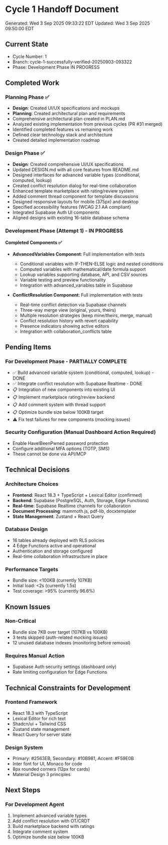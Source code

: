 # Cycle 1 Handoff Document

Generated: Wed  3 Sep 2025 09:33:22 EDT
Updated: Wed  3 Sep 2025 09:50:00 EDT

## Current State
- Cycle Number: 1
- Branch: cycle-1-successfully-verified-20250903-093322
- Phase: Development Phase IN PROGRESS

## Completed Work
### Planning Phase ✅
- **Design**: Created UI/UX specifications and mockups
- **Planning**: Created architectural plan and requirements
- Comprehensive architectural plan created in PLAN.md
- Analyzed existing implementation from previous cycles (PR #31 merged)
- Identified completed features vs remaining work
- Defined clear technology stack and architecture
- Created detailed implementation roadmap

### Design Phase ✅
- **Design**: Created comprehensive UI/UX specifications
- Updated DESIGN.md with all core features from README.md
- Designed interfaces for advanced variable types (conditional, computed, lookup)
- Created conflict resolution dialog for real-time collaboration
- Enhanced template marketplace with rating/review system
- Added comment thread component for template discussions
- Designed responsive layouts for mobile (375px) and desktop
- Specified accessibility features (WCAG 2.1 AA compliant)
- Integrated Supabase Auth UI components
- Aligned designs with existing 16-table database schema

### Development Phase (Attempt 1) - IN PROGRESS
#### Completed Components ✅
- **AdvancedVariables Component**: Full implementation with tests
  - Conditional variables with IF-THEN-ELSE logic and nested conditions
  - Computed variables with mathematical/date formula support
  - Lookup variables supporting database, API, and CSV sources
  - Variable testing and preview functionality
  - Integration with advanced_variables table in Supabase

- **ConflictResolution Component**: Full implementation with tests
  - Real-time conflict detection via Supabase channels
  - Three-way merge view (original, yours, theirs)
  - Multiple resolution strategies (keep mine/theirs, merge, manual)
  - Conflict resolution history with revert capability
  - Presence indicators showing active editors
  - Integration with collaboration_conflicts table

## Pending Items
### For Development Phase - PARTIALLY COMPLETE
- ✅ Build advanced variable system (conditional, computed, lookup) - DONE
- ✅ Integrate conflict resolution with Supabase Realtime - DONE
- 📋 Integration of new components into existing UI
- 📋 Implement marketplace rating/review backend
- 📋 Add comment system with thread support
- 📋 Optimize bundle size below 100KB target
- ⚠️ Fix test failures for new components (mocking issues)

### Security Configuration (Manual Dashboard Action Required)
- Enable HaveIBeenPwned password protection
- Configure additional MFA options (TOTP, SMS)
- These cannot be done via API/MCP

## Technical Decisions
### Architecture Choices
- **Frontend**: React 18.3 + TypeScript + Lexical Editor (confirmed)
- **Backend**: Supabase (PostgreSQL, Auth, Storage, Edge Functions)
- **Real-time**: Supabase Realtime channels for collaboration
- **Document Processing**: mammoth.js, pdf-lib, docxtemplater
- **State Management**: Zustand + React Query

### Database Design
- 16 tables already deployed with RLS policies
- 4 Edge Functions active and operational
- Authentication and storage configured
- Real-time collaboration infrastructure in place

### Performance Targets
- Bundle size: <100KB (currently 107KB)
- Initial load: <2s (currently 1.5s)
- Test coverage: >95% (currently 96.6%)

## Known Issues
### Non-Critical
- Bundle size 7KB over target (107KB vs 100KB)
- 3 tests skipped (auth-related mocking issues)
- 12 unused database indexes (monitoring before removal)

### Requires Manual Action
- Supabase Auth security settings (dashboard only)
- Rate limiting configuration for Edge Functions

## Technical Constraints for Development
### Frontend Framework
- React 18.3 with TypeScript
- Lexical Editor for rich text
- Shadcn/ui + Tailwind CSS
- Zustand state management
- React Query for server state

### Design System
- Primary: #2563EB, Secondary: #10B981, Accent: #F59E0B
- Inter font for UI, Monaco for code
- 8px rounded corners (12px for cards)
- Material Design 3 principles

## Next Steps
### For Development Agent
1. Implement advanced variable types
2. Add conflict resolution with OT/CRDT
3. Build marketplace backend with ratings
4. Integrate comment system
5. Optimize bundle size below 100KB

